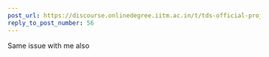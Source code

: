 ```yaml
---
post_url: https://discourse.onlinedegree.iitm.ac.in/t/tds-official-project1-discrepencies/171141/65
reply_to_post_number: 56
---
```

Same issue with me also